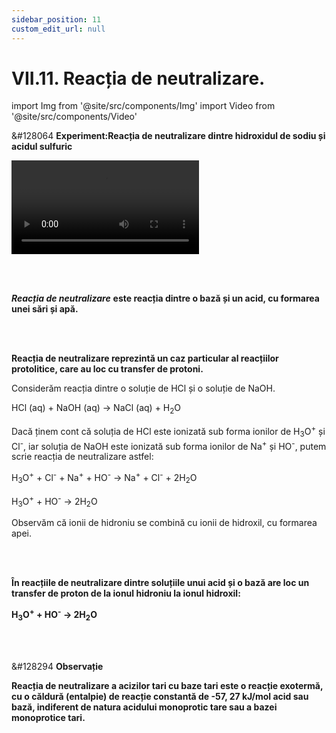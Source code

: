 ```yaml
---
sidebar_position: 11
custom_edit_url: null
---
```


# VII.11. Reacția de neutralizare.


import Img from '@site/src/components/Img'
import Video from '@site/src/components/Video'






<div class="alert alert--success" role="alert">

&#128064 **Experiment:Reacția de neutralizare dintre hidroxidul de sodiu și acidul sulfuric**


<Video src="https://www.youtube.com/embed/x-gKmzDiEKY" lazy={false} />




</div>


<br></br>

<div class="alert alert--primary" role="alert">


***Reacția de neutralizare*** **este reacția dintre o bază și un acid, cu formarea unei sări și apă.** 





</div>


<br></br>



<div class="alert alert--primary" role="alert">

**Reacția de neutralizare reprezintă un caz particular al reacțiilor protolitice, care au loc cu transfer de protoni.**

Considerăm reacția dintre o soluție de HCl și o soluție de NaOH.

HCl (aq) + NaOH (aq)  → NaCl (aq) + H<sub>2</sub>O


Dacă ținem cont că soluția de HCl este ionizată sub forma ionilor de H<sub>3</sub>O<sup>+</sup> și Cl<sup>-</sup>, iar soluția de NaOH este ionizată sub forma ionilor de Na<sup>+</sup> și HO<sup>-</sup>, putem scrie reacția de neutralizare astfel:

H<sub>3</sub>O<sup>+</sup> + Cl<sup>-</sup> + Na<sup>+</sup> + HO<sup>-</sup> → Na<sup>+</sup> + Cl<sup>-</sup> + 2H<sub>2</sub>O

H<sub>3</sub>O<sup>+</sup> + HO<sup>-</sup> → 2H<sub>2</sub>O

Observăm că ionii de hidroniu se combină cu ionii de hidroxil, cu formarea apei.





</div>




<br></br>

<div class="alert alert--primary" role="alert">

**În reacțiile de neutralizare dintre soluțiile unui acid și o bază are loc un transfer de proton de la ionul hidroniu la ionul hidroxil:**

**H<sub>3</sub>O<sup>+</sup> + HO<sup>-</sup> → 2H<sub>2</sub>O**



</div>



<br></br>

<div class="alert alert--secondary" role="alert">

&#128294 **Observație**

**Reacția de neutralizare a acizilor tari cu baze tari este o reacție exotermă, cu o căldură (entalpie) de reacție constantă de -57, 27 kJ/mol acid sau bază, indiferent de natura acidului monoprotic tare sau a bazei monoprotice tari.**


</div>
